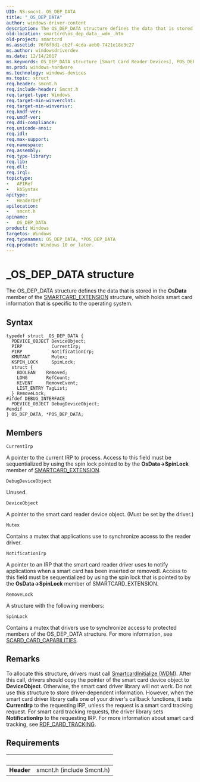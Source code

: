 ```yaml
---
UID: NS:smcnt._OS_DEP_DATA
title: "_OS_DEP_DATA"
author: windows-driver-content
description: The OS_DEP_DATA structure defines the data that is stored in the OsData member of the SMARTCARD_EXTENSION structure, which holds smart card information that is specific to the operating system.
old-location: smartcrd\os_dep_data__wdm_.htm
old-project: smartcrd
ms.assetid: 76f6f0d1-cb2f-4cda-aeb0-7421e18e3c27
ms.author: windowsdriverdev
ms.date: 12/14/2017
ms.keywords: OS_DEP_DATA structure [Smart Card Reader Devices], POS_DEP_DATA structure pointer [Smart Card Reader Devices], *POS_DEP_DATA, smcnt/POS_DEP_DATA, scstruct_f7288ef8-a011-44c0-ab86-db7cc6d1a985.xml, POS_DEP_DATA, smcnt/OS_DEP_DATA, OS_DEP_DATA, smartcrd.os_dep_data__wdm_, OS_DEP_DATA (WDM) structure [Smart Card Reader Devices], OS_DEP_DATA (WDM), _OS_DEP_DATA
ms.prod: windows-hardware
ms.technology: windows-devices
ms.topic: struct
req.header: smcnt.h
req.include-header: Smcnt.h
req.target-type: Windows
req.target-min-winverclnt: 
req.target-min-winversvr: 
req.kmdf-ver: 
req.umdf-ver: 
req.ddi-compliance: 
req.unicode-ansi: 
req.idl: 
req.max-support: 
req.namespace: 
req.assembly: 
req.type-library: 
req.lib: 
req.dll: 
req.irql: 
topictype:
-	APIRef
-	kbSyntax
apitype:
-	HeaderDef
apilocation:
-	smcnt.h
apiname:
-	OS_DEP_DATA
product: Windows
targetos: Windows
req.typenames: OS_DEP_DATA, *POS_DEP_DATA
req.product: Windows 10 or later.
---
```


# _OS_DEP_DATA structure
The OS_DEP_DATA structure defines the data that is stored in the <b>OsData</b> member of the <a href="..\smclib\ns-smclib-_smartcard_extension.md">SMARTCARD_EXTENSION</a> structure, which holds smart card information that is specific to the operating system.

## Syntax
````
typedef struct _OS_DEP_DATA {
  PDEVICE_OBJECT DeviceObject;
  PIRP           CurrentIrp;
  PIRP           NotificationIrp;
  KMUTANT        Mutex;
  KSPIN_LOCK     SpinLock;
  struct {
    BOOLEAN    Removed;
    LONG       RefCount;
    KEVENT     RemoveEvent;
    LIST_ENTRY TagList;
  } RemoveLock;
#ifdef DEBUG_INTERFACE
  PDEVICE_OBJECT DebugDeviceObject;
#endif 
} OS_DEP_DATA, *POS_DEP_DATA;
````

## Members


`CurrentIrp`

A pointer to the current IRP to process. Access to this field must be sequentialized by using the spin lock pointed to by the <b>OsData-&gt;SpinLock</b> member of <a href="..\smclib\ns-smclib-_smartcard_extension.md">SMARTCARD_EXTENSION</a>.

`DebugDeviceObject`

Unused.

`DeviceObject`

A pointer to the smart card reader device object. (Must be set by the driver.)

`Mutex`

Contains a mutex that applications use to synchronize access to the reader driver.

`NotificationIrp`

A pointer to an IRP that the smart card reader driver uses to notify applications when a smart card has been inserted or removedl. Access to this field must be sequentialized by using the spin lock that is pointed to by the <b>OsData-&gt;SpinLock</b> member of SMARTCARD_EXTENSION.

`RemoveLock`

A structure with the following members:

`SpinLock`

Contains a mutex that drivers use to synchronize access to protected members of the OS_DEP_DATA structure. For more information, see <a href="..\smclib\ns-smclib-_scard_card_capabilities.md">SCARD_CARD_CAPABILITIES</a>.

## Remarks
To allocate this structure, drivers must call <a href="https://msdn.microsoft.com/library/windows/hardware/ff548944">SmartcardInitialize (WDM)</a>. After this call, drivers should copy the pointer of the smart card device object to <b>DeviceObject</b>. Otherwise, the smart card driver library will not work. Do not use this structure to store driver-dependent information. However, when the smart card driver library calls one of your driver's callback functions, it sets <b>CurrentIrp</b> to the requesting IRP, unless the request is a smart card tracking request. For smart card tracking requests, the driver library sets <b>NotificationIrp</b> to the requesting IRP. For more information about smart card tracking, see <a href="https://msdn.microsoft.com/library/windows/hardware/ff548920">RDF_CARD_TRACKING</a>.

## Requirements
| &nbsp; | &nbsp; |
| ---- |:---- |
| **Header** | smcnt.h (include Smcnt.h) |